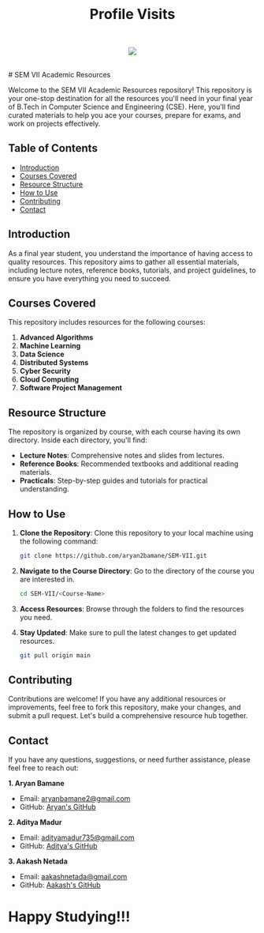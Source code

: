 <br>
<div align="center">

<h1 align="center"> Profile Visits </h1>

<br>

<p align="center">
<a href="https://visitorbadge.io/status?path=https%3A%2F%2Fgithub.com%2Faryan2bamane%2FSEM-VII"><img src="https://api.visitorbadge.io/api/visitors?path=https%3A%2F%2Fgithub.com%2Faryan2bamane%2FSEM-VII&label=Repo%20Visits&countColor=%231e1e1e" /></a></p>
</div>
<br>
# SEM VII Academic Resources

Welcome to the SEM VII Academic Resources repository! This repository is your one-stop destination for all the resources you'll need in your final year of B.Tech in Computer Science and Engineering (CSE). Here, you'll find curated materials to help you ace your courses, prepare for exams, and work on projects effectively.

## Table of Contents

- [Introduction](#introduction)
- [Courses Covered](#courses-covered)
- [Resource Structure](#resource-structure)
- [How to Use](#how-to-use)
- [Contributing](#contributing)
- [Contact](#contact)

## Introduction

As a final year student, you understand the importance of having access to quality resources. This repository aims to gather all essential materials, including lecture notes, reference books, tutorials, and project guidelines, to ensure you have everything you need to succeed.

## Courses Covered

This repository includes resources for the following courses:

1. **Advanced Algorithms**
2. **Machine Learning**
3. **Data Science**
4. **Distributed Systems**
5. **Cyber Security**
6. **Cloud Computing**
7. **Software Project Management**

## Resource Structure

The repository is organized by course, with each course having its own directory. Inside each directory, you'll find:

- **Lecture Notes**: Comprehensive notes and slides from lectures.
- **Reference Books**: Recommended textbooks and additional reading materials.
- **Practicals**: Step-by-step guides and tutorials for practical understanding.


## How to Use

1. **Clone the Repository**: Clone this repository to your local machine using the following command:
   ```sh
   git clone https://github.com/aryan2bamane/SEM-VII.git
   ```

2. **Navigate to the Course Directory**: Go to the directory of the course you are interested in.
   ```sh
   cd SEM-VII/<Course-Name>
   ```

3. **Access Resources**: Browse through the folders to find the resources you need.

4. **Stay Updated**: Make sure to pull the latest changes to get updated resources.
   ```sh
   git pull origin main
   ```

## Contributing

Contributions are welcome! If you have any additional resources or improvements, feel free to fork this repository, make your changes, and submit a pull request. Let's build a comprehensive resource hub together.



## Contact

If you have any questions, suggestions, or need further assistance, please feel free to reach out:

**1. Aryan Bamane**
- Email: aryanbamane2@gmail.com
- GitHub: [Aryan's GitHub](https://github.com/aryan2bamane)

**2. Aditya Madur**
- Email: adityamadur735@gmail.com
- GitHub: [Aditya's GitHub](https://github.com/adi-madur)

**3. Aakash Netada**
- Email: aakashnetada@gmail.com
- GitHub: [Aakash's GitHub](https://github.com/aakashnetada)

# Happy Studying!!!
